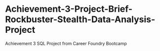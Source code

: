 # Achievement-3-Project-Brief-Rockbuster-Stealth-Data-Analysis-Project
Achievement 3 SQL Project from Career Foundry Bootcamp
